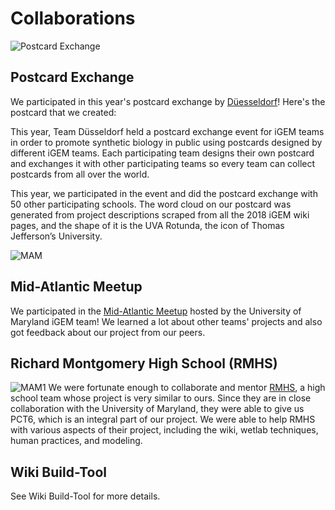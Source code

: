 # Collaborations
![Postcard Exchange](/images/Collaborations/Postcard_Front.png)
## Postcard Exchange

We participated in this year's postcard exchange by [Düesseldorf](http://2018.igem.org/Team:Duesseldorf)! Here's the postcard that we created:  

This year, Team Düsseldorf held a postcard exchange event for iGEM teams in order to promote synthetic biology in public using postcards designed by different iGEM teams. Each participating team designs their own postcard and exchanges it with other participating teams so every team can collect postcards from all over the world.

This year, we participated in the event and did the postcard exchange with 50 other participating schools. The word cloud on our postcard was generated from project descriptions scraped from all the 2018 iGEM wiki pages, and the shape of it is the UVA Rotunda, the icon of Thomas Jefferson’s University.


![MAM](/images/Collaborations/MAM.jpg) 


## Mid-Atlantic Meetup

We participated in the [Mid-Atlantic Meetup](http://2018.igem.org/Team:UMaryland/meetup) hosted by the University of Maryland iGEM team! We learned a lot about other teams' projects and also got feedback about our project from our peers.   

## Richard Montgomery High School (RMHS) 
![MAM1](/images/Collaborations/MAM1.jpg) 
We were fortunate enough to collaborate and mentor [RMHS](http://2018.igem.org/Team:RMHS_Maryland), a high school team whose project is very similar to ours. Since they are in close collaboration with the University of Maryland, they were able to give us PCT6, which is an integral part of our project. We were able to help RMHS with various aspects of their project, including the wiki, wetlab techniques, human practices, and modeling.   


## Wiki Build-Tool

See Wiki Build-Tool for more details.
